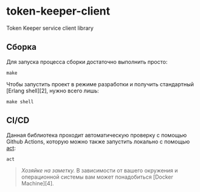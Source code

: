 # token-keeper-client

Token Keeper service client library

## Сборка

Для запуска процесса сборки достаточно выполнить просто:

    make

Чтобы запустить проект в режиме разработки и получить стандартный [Erlang shell][2], нужно всего лишь:

    make shell

## CI/CD
Данная библиотека проходит автоматическую проверку с помощью Github Actions, которую можно также запустить локально с помощью [act](https://github.com/nektos/act):
```
act
```

> _Хозяйке на заметку._ В зависимости от вашего окружения и операционной системы вам может понадобиться [Docker Machine][4].
